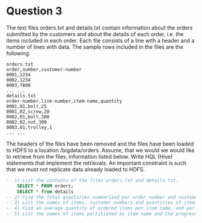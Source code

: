# Question 3
The text files orders.txt and details.txt contain information about the orders submitted by 
the customers and about the details of each order, i.e. the items included in each order. Each file 
consists of a line with a header and a number of lines with data. The sample rows included in the 
files are the following. </br>
```
orders.txt
order,number,customer-number
0001,1234
0002,1234
0003,7890
... ...
details.txt
order-number,line-number,item-name,quantity
0001,01,bolt,25
0001,02,screw,20
0002,01,bolt,100
0002,02,nut,300
0003,01,trolley,1
... ...
```

The headers of the files have been removed and the files have been loaded to HDFS to a location 
/bigdata/orders. Assume, that we would we would like to retrieve from the files, information 
listed below. Write HQL (Hive) statements that implement the retrievals. An important constraint is 
such that we must not replicate data already loaded to HDFS. </br>
```sql
-- 1) List the contents of the files orders.txt and details.txt.
    SELECT * FROM orders;
    SELECT * from details
-- 2) Find the total quantities summarized per order number and customer number, per customer number, and the total quantity of all orders.
-- 3) List the names of items, customer numbers and quantities of items ordered by each customer and sorted in the ascending order of the ordered quantities per each customer. Additionally, list the ranks of all items purchased by each customer.
-- 4) Find an average quantity of ordered items per item name, and per order number and customer number.
-- 5) List the names of items partitioned by item name and the progressing summations of the quantities of items ordered in the ascending order of order numbers within each partition.
```